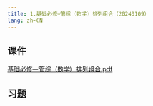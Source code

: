 ```yaml
---
title: 1.基础必修—管综（数学）排列组合（20240109）
lang: zh-CN
---
```


## 课件
[基础必修—管综（数学）排列组合.pdf](..%2F..%2Fpublic%2Fmath%2F2.%E6%95%B0%E5%AD%A6-%E6%AD%A3%E5%BC%8F%E8%AF%BE%2F1.%E5%9F%BA%E7%A1%80%E5%BF%85%E4%BF%AE%E2%80%94%E7%AE%A1%E7%BB%BC%EF%BC%88%E6%95%B0%E5%AD%A6%EF%BC%89%E6%8E%92%E5%88%97%E7%BB%84%E5%90%88%EF%BC%8820240109%EF%BC%89%2F%E5%9F%BA%E7%A1%80%E5%BF%85%E4%BF%AE%E2%80%94%E7%AE%A1%E7%BB%BC%EF%BC%88%E6%95%B0%E5%AD%A6%EF%BC%89%E6%8E%92%E5%88%97%E7%BB%84%E5%90%88.pdf)
## 习题
```



```


